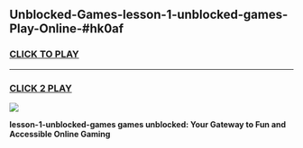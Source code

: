 
## Unblocked-Games-lesson-1-unblocked-games-Play-Online-#hk0af
<h3>
<a href="https://premium.freeplayer.one?title=lesson-1-unblocked-games&ref=27F">CLICK TO PLAY</a></h3>
<hr>

<h3>
<a href="https://premium.freeplayer.one?title=lesson-1-unblocked-games&ref=27F">CLICK 2 PLAY</a>
  
</h3>

<a href="https://premium.freeplayer.one?title=lesson-1-unblocked-games&ref=27F"><img src="https://clearcache.store/games.png"></a>


**lesson-1-unblocked-games games unblocked: Your Gateway to Fun and Accessible Online Gaming**
